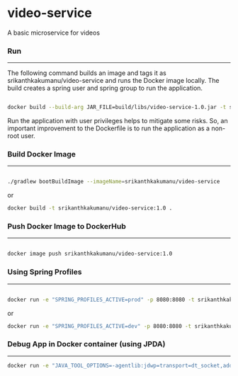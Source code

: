 # video-service

A basic microservice for videos

### Run

---

The following command builds an image and tags it as srikanthkakumanu/video-service and runs the Docker image locally. The build creates a spring user and spring group to run the application.

``````bash

docker build --build-arg JAR_FILE=build/libs/video-service-1.0.jar -t srikanthkakumanu/video-service .
``````

Run the application with user privileges helps to mitigate some risks. So, an important improvement to the Dockerfile is to run the application as a non-root user.

### Build Docker Image

---

```bash

./gradlew bootBuildImage --imageName=srikanthkakumanu/video-service
```

or

```bash
docker build -t srikanthkakumanu/video-service:1.0 .
```

### Push Docker Image to DockerHub

---

```bash

docker image push srikanthkakumanu/video-service:1.0
```

### Using Spring Profiles

---

```bash

docker run -e "SPRING_PROFILES_ACTIVE=prod" -p 8080:8080 -t srikanthkakumanu/video-service
```

or

```bash
docker run -e "SPRING_PROFILES_ACTIVE=dev" -p 8080:8080 -t srikanthkakumanu/video-service
```

### Debug App in Docker container (using JPDA)

---

```bash
docker run -e "JAVA_TOOL_OPTIONS=-agentlib:jdwp=transport=dt_socket,address=5005,server=y,suspend=n" -p 8080:8080 -p 5005:5005 -t srikanthkakumanu/video-service
```
